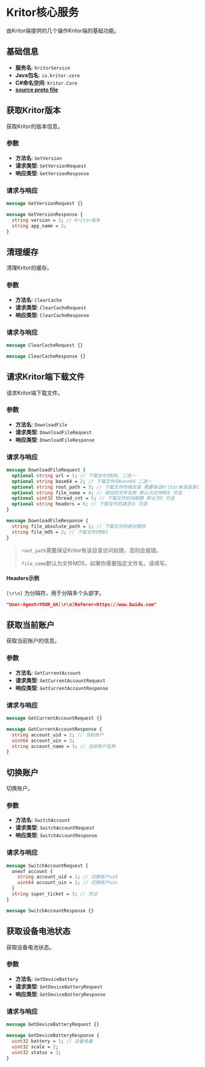 # Kritor核心服务

由Kritor端提供的几个操作Kritor端的基础功能。

## 基础信息

- **服务名**: `KritorService`
- **Java包名**: `io.kritor.core`
- **C#命名空间**: `Kritor.Core`
- **[source proto file](/protos/src/main/proto/kritor/core/core.proto)**

## 获取Kritor版本

获取Kritor的版本信息。

### 参数

- **方法名**: `GetVersion`
- **请求类型**: `GetVersionRequest`
- **响应类型**: `GetVersionResponse`

### 请求与响应

```protobuf
message GetVersionRequest {}

message GetVersionResponse {
  string version = 1; // Kritor版本
  string app_name = 2;
}
```
## 清理缓存

清理Kritor的缓存。

### 参数

- **方法名**: `ClearCache`
- **请求类型**: `ClearCacheRequest`
- **响应类型**: `ClearCacheResponse`

### 请求与响应

```protobuf
message ClearCacheRequest {}

message ClearCacheResponse {}
```

## 请求Kritor端下载文件

请求Kritor端下载文件。

### 参数

- **方法名**: `DownloadFile`
- **请求类型**: `DownloadFileRequest`
- **响应类型**: `DownloadFileResponse`

### 请求与响应

```protobuf
message DownloadFileRequest {
  optional string url = 1; // 下载文件的URL 二选一
  optional string base64 = 2; // 下载文件的base64 二选一
  optional string root_path = 3; // 下载文件的根目录 需要保证Kritor有该目录访问权限 可选
  optional string file_name = 4; // 保存的文件名称 默认为文件MD5 可选
  optional uint32 thread_cnt = 5; // 下载文件的线程数 默认为3 可选
  optional string headers = 6; // 下载文件的请求头 可选
}

message DownloadFileResponse {
  string file_absolute_path = 1; // 下载文件的绝对路径
  string file_md5 = 2; // 下载文件的MD5
}
```

> `root_path`需要保证Kritor有该目录访问权限，否则会报错。
> 
> `file_name`默认为文件MD5，如果你需要指定文件名，请填写。

#### Headers示例

`[\r\n]` 为分隔符，用于分隔多个头部字。

```json
"User-Agent=YOUR_UA[\r\n]Referer=https://www.baidu.com"
```

## 获取当前账户

获取当前账户的信息。

### 参数

- **方法名**: `GetCurrentAccount`
- **请求类型**: `GetCurrentAccountRequest`
- **响应类型**: `GetCurrentAccountResponse`

### 请求与响应

```protobuf
message GetCurrentAccountRequest {}

message GetCurrentAccountResponse {
  string account_uid = 1; // 当前账户
  uint64 account_uin = 2;
  string account_name = 3; // 当前账户名称
}
```

## 切换账户

切换账户。

### 参数

- **方法名**: `SwitchAccount`
- **请求类型**: `SwitchAccountRequest`
- **响应类型**: `SwitchAccountResponse`

### 请求与响应

```protobuf
message SwitchAccountRequest {
  oneof account {
    string account_uid = 1; // 切换账户uid
    uint64 account_uin = 2; // 切换账户uin
  }
  string super_ticket = 3; // 凭证
}

message SwitchAccountResponse {}
```

## 获取设备电池状态

获取设备电池状态。

### 参数

- **方法名**: `GetDeviceBattery`
- **请求类型**: `GetDeviceBatteryRequest`
- **响应类型**: `GetDeviceBatteryResponse`

### 请求与响应

```protobuf
message GetDeviceBatteryRequest {}

message GetDeviceBatteryResponse {
  uint32 battery = 1; // 设备电量
  uint32 scale = 2;
  uint32 status = 3;
}
```